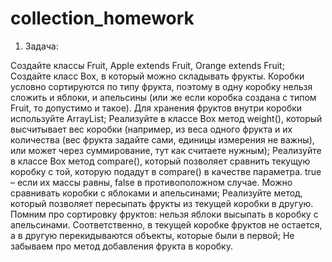 # collection_homework
1. Задача:

Создайте классы Fruit, Apple extends Fruit, Orange extends Fruit;
Создайте класс Box, в который можно складывать фрукты. Коробки условно сортируются по типу фрукта, поэтому в одну коробку нельзя сложить и яблоки, и апельсины (или же если коробка создана с типом Fruit, то допустимо и такое). Для хранения фруктов внутри коробки используйте ArrayList;
Реализуйте в классе Box метод weight(), который высчитывает вес коробки (например, из веса одного фрукта и их количества (вес фрукта задайте сами, единицы измерения не важны), или может через суммирование, тут как считаете нужным);
Реализуйте в классе Box метод compare(), который позволяет сравнить текущую коробку с той, которую подадут в compare() в качестве параметра. true – если их массы равны, false в противоположном случае. Можно сравнивать коробки с яблоками и апельсинами;
Реализуйте метод, который позволяет пересыпать фрукты из текущей коробки в другую. Помним про сортировку фруктов: нельзя яблоки высыпать в коробку с апельсинами. Соответственно, в текущей коробке фруктов не остается, а в другую перекидываются объекты, которые были в первой;
Не забываем про метод добавления фрукта в коробку.
